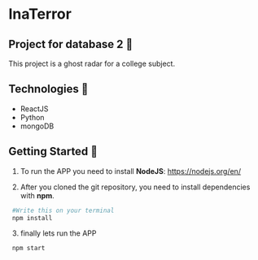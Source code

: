 # InaTerror

## Project for database 2 :book:

This project is a ghost radar for a college subject.

## Technologies :rocket:

- ReactJS
- Python
- mongoDB

## Getting Started 🏁

1. To run the APP you need to install **NodeJS**:
https://nodejs.org/en/

2. After you cloned the git repository, you need to install dependencies with **npm**. 

 ```bash
  #Write this on your terminal
  npm install
  ```

3. finally lets run the APP

 ```bash
  npm start
  ```
